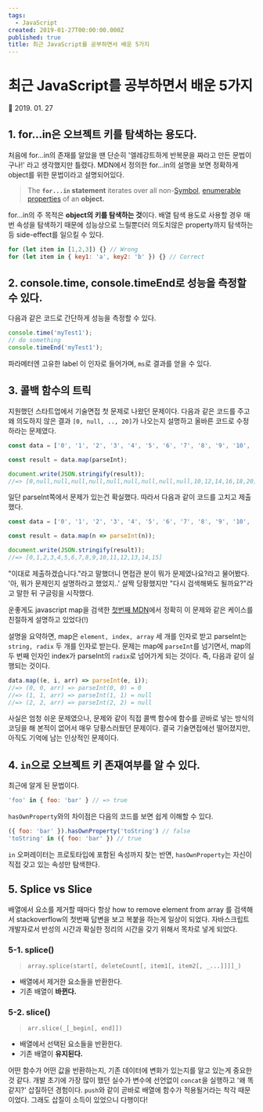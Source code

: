 ```yaml
---
tags:
  - JavaScript
created: 2019-01-27T00:00:00.000Z
published: true
title: 최근 JavaScript를 공부하면서 배운 5가지
---
```


# 최근 JavaScript를 공부하면서 배운 5가지

📅 2019. 01. 27

## 1. for...in은 오브젝트 키를 탐색하는 용도다.
처음에 for...in의 존재를 알았을 땐 단순히 '엘레강트하게 반복문을 짜라고 만든 문법이구나!' 라고 생각했지만 틀렸다.
MDN에서 정의한 for...in의 설명을 보면 정확하게 object를 위한 문법이라고 설명되어있다.

> The **`for...in`  statement** iterates over all non-[Symbol](https://developer.mozilla.org/en-US/docs/Web/JavaScript/Reference/Global_Objects/Symbol), [enumerable properties](https://developer.mozilla.org/en-US/docs/Web/JavaScript/Enumerability_and_ownership_of_properties) of an **object.**

for...in의 주 목적은 **object의 키를 탐색하는 것**이다.
배열 탐색 용도로 사용할 경우 매번 속성을 탐색하기 때문에 성능상으로 느릴뿐더러
의도치않은 property까지 탐색하는 등 side-effect를 일으킬 수 있다.

```js
for (let item in [1,2,3]) {} // Wrong
for (let item in { key1: 'a', key2: 'b' }) {} // Correct
```

## 2. console.time, console.timeEnd로 성능을 측정할 수 있다.
다음과 같은 코드로 간단하게 성능을 측정할 수 있다.

```js
console.time('myTest1');
// do something
console.timeEnd('myTest1');
```

파라메터엔 고유한 label 이 인자로 들어가며, `ms`로 결과를 얻을 수 있다.

## 3. 콜백 함수의 트릭
지원했던 스타트업에서 기술면접 첫 문제로 나왔던 문제이다.
다음과 같은 코드를 주고 왜 의도하지 않은 결과 `[0, null, .., 20]`가  나오는지 설명하고 올바른 코드로 수정하라는 문제였다.

```js
const data = ['0', '1', '2', '3', '4', '5', '6', '7', '8', '9', '10', '11', '12', '13', '14', '15'];

const result = data.map(parseInt);

document.write(JSON.stringify(result));
//=> [0,null,null,null,null,null,null,null,null,null,10,12,14,16,18,20]
```

일단 parseInt쪽에서 문제가 있는건 확실했다. 따라서 다음과 같이 코드를 고치고 제출했다.

```js
const data = ['0', '1', '2', '3', '4', '5', '6', '7', '8', '9', '10', '11', '12', '13', '14', '15'];

const result = data.map(n => parseInt(n));

document.write(JSON.stringify(result));
//=> [0,1,2,3,4,5,6,7,8,9,10,11,12,13,14,15]
```

"이대로 제출하겠습니다."라고 말했더니 면접관 분이 뭐가 문제였나요?라고 물어봤다. '아, 뭐가 문제인지 설명하라고 했었지..' 살짝 당황했지만 "다시 검색해봐도 될까요?"라고 말한 뒤 구글링을 시작했다.

운좋게도 javascript map을 검색한 [첫번째 MDN](https://developer.mozilla.org/en-US/docs/Web/JavaScript/Reference/Global_Objects/Array/map)에서 정확히 이 문제와 같은 케이스를 친절하게 설명하고 있었다(!)

설명을 요약하면, map은 `element, index, array` 세 개를 인자로 받고 parseInt는 `string, radix` 두 개를 인자로 받는다. 문제는 map에 `parseInt`를 넘기면서, map의 두 번째 인자인 index가 parseInt의 `radix`로 넘어가게 되는 것이다.
즉, 다음과 같이 실행되는 것이다.

```js
data.map((e, i, arr) => parseInt(e, i));
//=> (0, 0, arr) => parseInt(0, 0) = 0
//=> (1, 1, arr) => parseInt(1, 1) = null
//=> (2, 2, arr) => parseInt(2, 2) = null
```

사실은 엄청 쉬운 문제였으나, 문제와 같이 직접 콜백 함수에 함수를 곧바로 넣는 방식의 코딩을 해 본적이 없어서
매우 당황스러웠던 문제이다. 결국 기술면접에선 떨어졌지만, 아직도 기억에 남는 인상적인 문제이다.

## 4. `in`으로 오브젝트 키 존재여부를 알 수 있다.
최근에 알게 된 문법이다.

```js
'foo' in { foo: 'bar' } // => true
```

`hasOwnProperty`와의 차이점은 다음의 코드를 보면 쉽게 이해할 수 있다.

```js
({ foo: 'bar' }).hasOwnProperty('toString') // false
'toString' in ({ foo: 'bar' }) // true
```

`in` 오퍼레이터는 프로토타입에 포함된 속성까지 찾는 반면,  `hasOwnProperty`는 자신이 직접 갖고 있는 속성만 탐색한다.

## 5. Splice vs Slice

배열에서 요소를 제거할 때마다 항상 how to remove element from array 를 검색해서 stackoverflow의 첫번째 답변을 보고 복붙을 하는게 일상이 되었다. 자바스크립트 개발자로서 반성의 시간과 확실한 정리의 시간을 갖기 위해서 목차로 넣게 되었다.

### 5-1. splice()
> `array.splice(start[, deleteCount[, item1[, item2[, _...]]]]_)`

- 배열에서 제거한 요소들을 반환한다.
- 기존 배열이 **바뀐다.**

### 5-2. slice()
> `arr.slice(_[_begin[, end]])`

- 배열에서 선택된 요소들을 반환한다.
- 기존 배열이 **유지된다.**

어떤 함수가 어떤 값을 반환하는지, 기존 데이터에 변화가 있는지를 알고 있는게 중요한 것 같다. 개발 초기에 가장 많이 했던 실수가 변수에 선언없이 `concat`을 실행하고 '왜 똑같지?' 삽질하던 경험이다. `push`와 같이 곧바로 배열에 함수가 적용될거라는 착각 때문이었다. 그래도 삽질이 소득이 있었으니 다행이다!